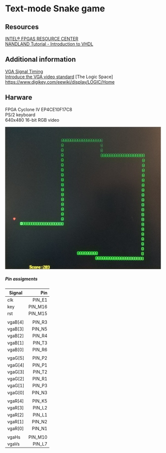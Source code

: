 # Text-mode Snake game

## Resources

[INTEL&reg; FPGAS RESOURCE CENTER](https://www.intel.com/content/www/us/en/products/programmable/fpga/new-to-fpgas/resource-center/getting-started.html)  
[NANDLAND Tutorial - Introduction to VHDL](https://www.nandland.com/vhdl/tutorials/tutorial-introduction-to-vhdl-for-beginners.html)  

## Additional information

[VGA Signal Timing](http://tinyvga.com/vga-timing)  
[Introduce the VGA video standard](http://www.eng.ucy.ac.cy/theocharides/Courses/ECE664/VGA.pdf)
[The Logic Space] https://www.digikey.com/eewiki/display/LOGIC/Home

## Harware 
FPGA Cyclone IV EP4CE10F17C8  
PS/2 keyboard   
640x480 16-bit RGB video   


![Screenshot](snake.jpg)


##### Pin assigments

| Signal   |      Pin      |
|----------|--------------:|
| clk | PIN_E1 |  
| key | PIN_M16 |  
| rst | PIN_M15 |
| | |
| vgaB[4] | PIN_R3 |  
| vgaB[3] | PIN_N5 |  
| vgaB[2] | PIN_R4 |  
| vgaB[1] | PIN_T3 |  
| vgaB[0] | PIN_R6 |  
| | |
| vgaG[5] | PIN_P2 |  
| vgaG[4] | PIN_P1 |  
| vgaG[3] | PIN_T2 |  
| vgaG[2] | PIN_R1 |  
| vgaG[1] | PIN_P3 |  
| vgaG[0] | PIN_N3 |  
|         |        |
| vgaR[4] | PIN_K5 |  
| vgaR[3] | PIN_L2 |  
| vgaR[2] | PIN_L1 |  
| vgaR[1] | PIN_N2 |  
| vgaR[0] | PIN_N1 |  
| | |
| vgaHs | PIN_M10 |  
| vgaVs | PIN_L7 |  

